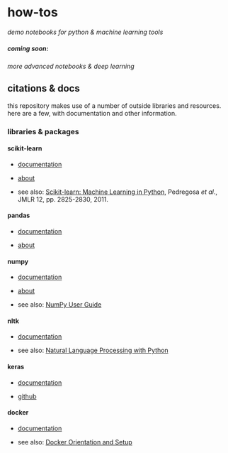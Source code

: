 # how-tos

*demo notebooks for python & machine learning tools*

##### coming soon:
*more advanced notebooks & deep learning*

## citations & docs

this repository makes use of a number of outside libraries and resources. here are a few, with documentation and other information.

### libraries & packages

#### scikit-learn

* [documentation](https://scikit-learn.org/stable/documentation.html 'https://scikit-learn.org/stable/documentation.html')

* [about](https://scikit-learn.org/stable/ 'https://scikit-learn.org/stable/')

* see also: [Scikit-learn: Machine Learning in Python](http://jmlr.csail.mit.edu/papers/v12/pedregosa11a.html 'http://jmlr.csail.mit.edu/papers/v12/pedregosa11a.html'), Pedregosa *et al*., JMLR 12, pp. 2825-2830, 2011.

#### pandas

* [documentation](https://pandas.pydata.org/pandas-docs/stable/ 'https://pandas.pydata.org/pandas-docs/stable/')

* [about](https://pandas.pydata.org/ 'https://pandas.pydata.org/')

#### numpy

* [documentation](https://docs.scipy.org/doc/numpy/reference/index.html 'https://docs.scipy.org/doc/numpy/reference/index.html')

* [about](http://www.numpy.org/ 'http://www.numpy.org/')

* see also: [NumPy User Guide](https://docs.scipy.org/doc/numpy/user/index.html#user 'https://docs.scipy.org/doc/numpy/user/index.html#user')

#### nltk

* [documentation](https://www.nltk.org/ 'https://www.nltk.org/')

* see also: [Natural Language Processing with Python](http://www.nltk.org/book/ 'http://www.nltk.org/book/')

#### keras

* [documentation](https://keras.io/ 'https://keras.io/')

* [github](https://github.com/keras-team/keras 'https://github.com/keras-team/keras')

#### docker

* [documentation](https://docs.docker.com/ 'https://docs.docker.com/')

* see also: [Docker Orientation and Setup](https://docs.docker.com/get-started/ 'https://docs.docker.com/get-started/')

